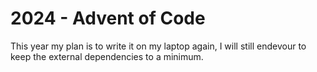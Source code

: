 # 2024 - Advent of Code

This year my plan is to write it on my laptop again, I will still endevour to keep the external dependencies to a minimum.
